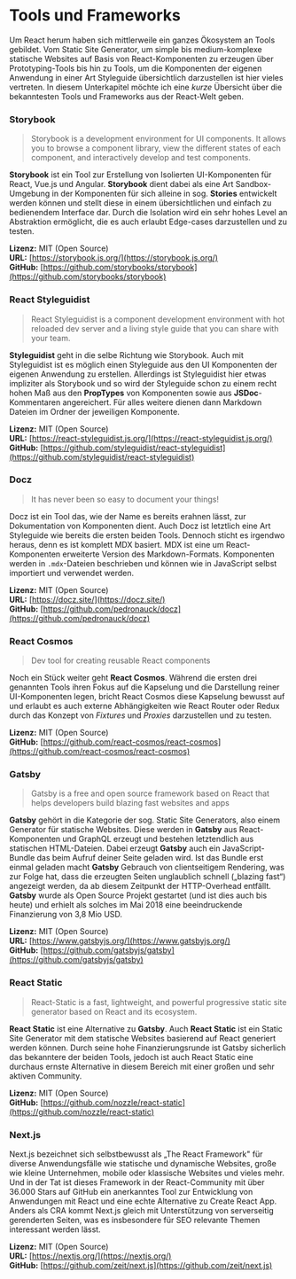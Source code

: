# Tools und Frameworks

Um React herum haben sich mittlerweile ein ganzes Ökosystem an Tools gebildet. Vom Static Site Generator, um simple bis medium-komplexe statische Websites auf Basis von React-Komponenten zu erzeugen über Prototyping-Tools bis hin zu Tools, um die Komponenten der eigenen Anwendung in einer Art Styleguide übersichtlich darzustellen ist hier vieles vertreten. In diesem Unterkapitel möchte ich eine _kurze_ Übersicht über die bekanntesten Tools und Frameworks aus der React-Welt geben. 

### Storybook

> Storybook is a development environment for UI components. It allows you to browse a component library, view the different states of each component, and interactively develop and test components.

**Storybook** ist ein Tool zur Erstellung von Isolierten UI-Komponenten für React, Vue.js und Angular. **Storybook** dient dabei als eine Art Sandbox-Umgebung in der Komponenten für sich alleine in sog. **Stories** entwickelt werden können und stellt diese in einem übersichtlichen und einfach zu bedienendem Interface dar. Durch die Isolation wird ein sehr hohes Level an Abstraktion ermöglicht, die es auch erlaubt Edge-cases darzustellen und zu testen.

**Lizenz:** MIT \(Open Source\)  
**URL:** [https://storybook.js.org/](https://storybook.js.org/)  
**GitHub:** [https://github.com/storybooks/storybook](https://github.com/storybooks/storybook)

### React Styleguidist

> React Styleguidist is a component development environment with hot reloaded dev server and a living style guide that you can share with your team.

**Styleguidist** geht in die selbe Richtung wie Storybook. Auch mit Styleguidist ist es möglich einen Styleguide aus den UI Komponenten der eigenen Anwendung zu erstellen. Allerdings ist Styleguidist hier etwas impliziter als Storybook und so wird der Styleguide schon zu einem recht hohen Maß aus den **PropTypes** von Komponenten sowie aus **JSDoc**-Kommentaren angereichert. Für alles weitere dienen dann Markdown Dateien im Ordner der jeweiligen Komponente.

**Lizenz:** MIT \(Open Source\)  
**URL:** [https://react-styleguidist.js.org/](https://react-styleguidist.js.org/)  
**GitHub:** [https://github.com/styleguidist/react-styleguidist](https://github.com/styleguidist/react-styleguidist)

### Docz

> It has never been so easy to document your things!

Docz ist ein Tool das, wie der Name es bereits erahnen lässt, zur Dokumentation von Komponenten dient. Auch Docz ist letztlich eine Art Styleguide wie bereits die ersten beiden Tools. Dennoch sticht es irgendwo heraus, denn es ist komplett MDX basiert. MDX ist eine um React-Komponenten erweiterte Version des Markdown-Formats. Komponenten werden in `.mdx`-Dateien beschrieben und können wie in JavaScript selbst importiert und verwendet werden.

**Lizenz:** MIT \(Open Source\)  
**URL:** [https://docz.site/](https://docz.site/)  
**GitHub:** [https://github.com/pedronauck/docz](https://github.com/pedronauck/docz)

### React Cosmos

> Dev tool for creating reusable React components

Noch ein Stück weiter geht **React Cosmos**. Während die ersten drei genannten Tools ihren Fokus auf die Kapselung und die Darstellung reiner UI-Komponenten legen, bricht React Cosmos diese Kapselung bewusst auf und erlaubt es auch externe Abhängigkeiten wie React Router oder Redux durch das Konzept von _Fixtures_ und _Proxies_ darzustellen und zu testen.

**Lizenz:** MIT \(Open Source\)  
**GitHub:** [https://github.com/react-cosmos/react-cosmos](https://github.com/react-cosmos/react-cosmos)

### Gatsby

> Gatsby is a free and open source framework based on React that helps developers build blazing fast websites and apps

**Gatsby** gehört in die Kategorie der sog. Static Site Generators, also einem Generator für statische Websites. Diese werden in **Gatsby** aus React-Komponenten und GraphQL erzeugt und bestehen letztendlich aus statischen HTML-Dateien. Dabei erzeugt **Gatsby** auch ein JavaScript-Bundle das beim Aufruf deiner Seite geladen wird. Ist das Bundle erst einmal geladen macht **Gatsby** Gebrauch von clientseitigem Rendering, was zur Folge hat, dass die erzeugten Seiten unglaublich schnell \(„blazing fast“\) angezeigt werden, da ab diesem Zeitpunkt der HTTP-Overhead entfällt. **Gatsby** wurde als Open Source Projekt gestartet \(und ist dies auch bis heute\) und erhielt als solches im Mai 2018 eine beeindruckende Finanzierung von 3,8 Mio USD.

**Lizenz:** MIT \(Open Source\)  
**URL:** [https://www.gatsbyjs.org/](https://www.gatsbyjs.org/)  
**GitHub:** [https://github.com/gatsbyjs/gatsby](https://github.com/gatsbyjs/gatsby)

### React Static

> React-Static is a fast, lightweight, and powerful progressive static site generator based on React and its ecosystem.

**React Static** ist eine Alternative zu **Gatsby**. Auch **React Static** ist ein Static Site Generator mit dem statische Websites basierend auf React generiert werden können. Durch seine hohe Finanzierungsrunde ist Gatsby sicherlich das bekanntere der beiden Tools, jedoch ist auch React Static eine durchaus ernste Alternative in diesem Bereich mit einer großen und sehr aktiven Community.

**Lizenz:** MIT \(Open Source\)  
**GitHub:** [https://github.com/nozzle/react-static](https://github.com/nozzle/react-static)

### Next.js

Next.js bezeichnet sich selbstbewusst als „The React Framework" für diverse Anwendungsfälle wie statische und dynamische Websites, große wie kleine Unternehmen, mobile oder klassische Websites und vieles mehr. Und in der Tat ist dieses Framework in der React-Community mit über 36.000 Stars auf GitHub ein anerkanntes Tool zur Entwicklung von Anwendungen mit React und eine echte Alternative zu Create React App. Anders als CRA kommt Next.js gleich mit Unterstützung von serverseitig gerenderten Seiten, was es insbesondere für SEO relevante Themen interessant werden lässt.

**Lizenz:** MIT \(Open Source\)  
**URL:** [https://nextjs.org/](https://nextjs.org/)  
**GitHub:** [https://github.com/zeit/next.js](https://github.com/zeit/next.js)

